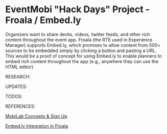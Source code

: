 # EventMobi "Hack Days" Project - Froala / Embed.ly

Organizers want to share decks, videos, twitter feeds, and other rich content throughout the event app. Froala (the RTE used in Experience Manager) supports Embed.ly, which promises to allow content from 500+ sources to be embedded simply by clicking a button and pasting a URL. This would be a proof of concept for using Embed.ly to enable planners to embed rich content throughout the app (e.g., anywhere they can use the HTML editor)


RESEARCH:




UPDATES:

TODOS:

REFERENCES:

[MobiLab Concepts & Sign Up](https://docs.google.com/a/eventmobi.com/document/d/18qFc-Sv2tVkFIDsOwIluN6kiwiwnnIfnIG9ypHX6K0M/edit?usp=sharing)

[Embed.ly Integration in Froala](https://www.froala.com/wysiwyg-editor/examples/embedly)


